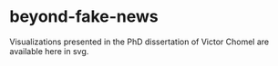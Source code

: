 # beyond-fake-news
Visualizations presented in the PhD dissertation of Victor Chomel are available here in svg.
